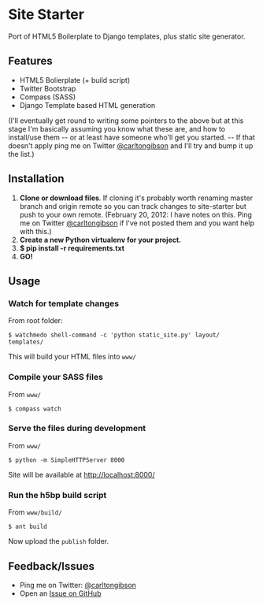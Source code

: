 # Site Starter

Port of HTML5 Boilerplate to Django templates, plus static site generator.

## Features ##

* HTML5 Bolierplate (+ build script)
* Twitter Bootstrap
* Compass (SASS)
* Django Template based HTML generation

(I'll eventually get round to writing some pointers to the above but at this
stage I'm basically assuming you know what these are, and how to install/use
them -- or at least have someone who'll get you started. -- If that doesn't
apply ping me on Twitter [@carltongibson](https://twitter.com/#!/carltongibson)
and I'll try and bump it up the list.)

## Installation ##

1. **Clone or download files**. If cloning it's probably worth renaming master
branch and origin remote so you can track changes to site-starter but push to
your own remote. (February 20, 2012: I have notes on this. Ping me on Twitter
[@carltongibson](https://twitter.com/#!/carltongibson) if I've not posted them
and you want help with this.)
2. **Create a new Python virtualenv for your project.**
3. **$ pip install -r requirements.txt**
4. **GO!**

## Usage ##

### Watch for template changes

From root folder:

    $ watchmedo shell-command -c 'python static_site.py' layout/ templates/

This will build your HTML files into `www/`

### Compile your SASS files

From `www/`

    $ compass watch

### Serve the files during development

From `www/`

    $ python -m SimpleHTTPServer 8000

Site will be available at <http://localhost:8000/>

### Run the h5bp build script

From `www/build/`

    $ ant build

Now upload the `publish` folder.


## Feedback/Issues ##

* Ping me on Twitter: [@carltongibson](https://twitter.com/#!/carltongibson)
* Open an [Issue on
GitHub](https://github.com/carltongibson/site-starter/issues)

